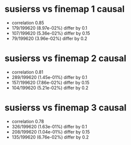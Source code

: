 # susierss vs finemap  1 causal

- correlation 0.85
- 179/199620 (8.97e-02%) differ by 0.1
- 107/199620 (5.36e-02%) differ by 0.15
- 79/199620 (3.96e-02%) differ by 0.2


# susierss vs finemap  2 causal

- correlation 0.81
- 289/199620 (1.45e-01%) differ by 0.1
- 157/199620 (7.86e-02%) differ by 0.15
- 104/199620 (5.21e-02%) differ by 0.2


# susierss vs finemap  3 causal

- correlation 0.78
- 326/199620 (1.63e-01%) differ by 0.1
- 208/199620 (1.04e-01%) differ by 0.15
- 135/199620 (6.76e-02%) differ by 0.2


